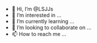 - 👋 Hi, I’m @LSJJs
- 👀 I’m interested in ...
- 🌱 I’m currently learning ...
- 💞️ I’m looking to collaborate on ...
- 📫 How to reach me ...

<!---
LSJJs/LSJJs is a ✨ special ✨ repository because its `README.md` (this file) appears on your GitHub profile.
You can click the Preview link to take a look at your changes.
--->
